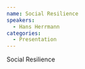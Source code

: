 ```yaml
--- 
name: Social Resilience 
speakers: 
  - Hans Herrmann
categories:
  - Presentation
---
```


Social Resilience